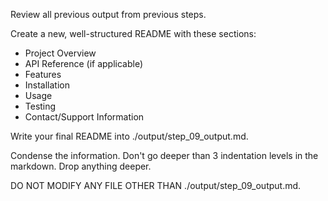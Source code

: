 Review all previous output from previous steps.

Create a new, well-structured README with these sections:

- Project Overview
- API Reference (if applicable)
- Features
- Installation
- Usage
- Testing
- Contact/Support Information

Write your final README into ./output/step_09_output.md.

Condense the information.
Don't go deeper than 3 indentation levels in the markdown. Drop anything deeper.

DO NOT MODIFY ANY FILE OTHER THAN ./output/step_09_output.md.
